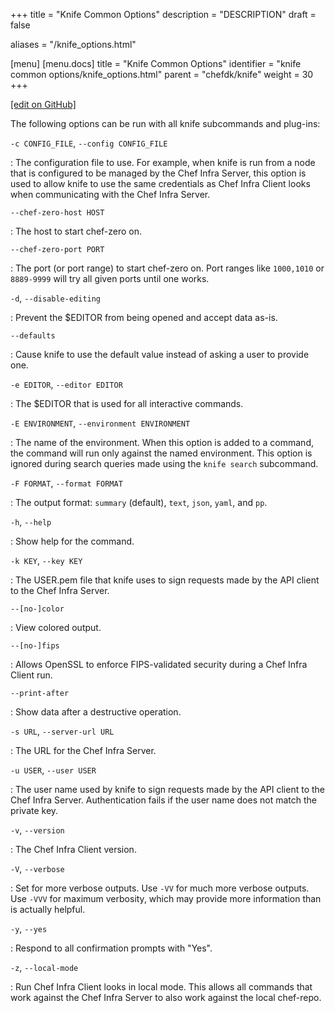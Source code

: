 +++
title = "Knife Common Options"
description = "DESCRIPTION"
draft = false

aliases = "/knife_options.html"

[menu]
  [menu.docs]
    title = "Knife Common Options"
    identifier = "knife common options/knife_options.html"
    parent = "chefdk/knife"
    weight = 30
+++    

[\[edit on
GitHub\]](https://github.com/chef/chef-web-docs/blob/master/chef_master/source/knife_options.rst)

The following options can be run with all knife subcommands and
plug-ins:

`-c CONFIG_FILE`, `--config CONFIG_FILE`

:   The configuration file to use. For example, when knife is run from a
    node that is configured to be managed by the Chef Infra Server, this
    option is used to allow knife to use the same credentials as Chef
    Infra Client looks when communicating with the Chef Infra Server.

`--chef-zero-host HOST`

:   The host to start chef-zero on.

`--chef-zero-port PORT`

:   The port (or port range) to start chef-zero on. Port ranges like
    `1000,1010` or `8889-9999` will try all given ports until one works.

`-d`, `--disable-editing`

:   Prevent the \$EDITOR from being opened and accept data as-is.

`--defaults`

:   Cause knife to use the default value instead of asking a user to
    provide one.

`-e EDITOR`, `--editor EDITOR`

:   The \$EDITOR that is used for all interactive commands.

`-E ENVIRONMENT`, `--environment ENVIRONMENT`

:   The name of the environment. When this option is added to a command,
    the command will run only against the named environment. This option
    is ignored during search queries made using the `knife search`
    subcommand.

`-F FORMAT`, `--format FORMAT`

:   The output format: `summary` (default), `text`, `json`, `yaml`, and
    `pp`.

`-h`, `--help`

:   Show help for the command.

`-k KEY`, `--key KEY`

:   The USER.pem file that knife uses to sign requests made by the API
    client to the Chef Infra Server.

`--[no-]color`

:   View colored output.

`--[no-]fips`

:   Allows OpenSSL to enforce FIPS-validated security during a Chef
    Infra Client run.

`--print-after`

:   Show data after a destructive operation.

`-s URL`, `--server-url URL`

:   The URL for the Chef Infra Server.

`-u USER`, `--user USER`

:   The user name used by knife to sign requests made by the API client
    to the Chef Infra Server. Authentication fails if the user name does
    not match the private key.

`-v`, `--version`

:   The Chef Infra Client version.

`-V`, `--verbose`

:   Set for more verbose outputs. Use `-VV` for much more verbose
    outputs. Use `-VVV` for maximum verbosity, which may provide more
    information than is actually helpful.

`-y`, `--yes`

:   Respond to all confirmation prompts with "Yes".

`-z`, `--local-mode`

:   Run Chef Infra Client looks in local mode. This allows all commands
    that work against the Chef Infra Server to also work against the
    local chef-repo.
